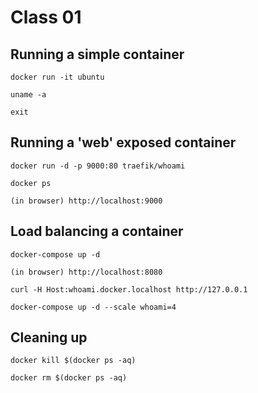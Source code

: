 # Class 01

## Running a simple container

```
docker run -it ubuntu

uname -a

exit
```

## Running a 'web' exposed container

```
docker run -d -p 9000:80 traefik/whoami

docker ps

(in browser) http://localhost:9000
```


## Load balancing a container

```
docker-compose up -d

(in browser) http://localhost:8080

curl -H Host:whoami.docker.localhost http://127.0.0.1

docker-compose up -d --scale whoami=4 
```

## Cleaning up

```
docker kill $(docker ps -aq)

docker rm $(docker ps -aq)
```